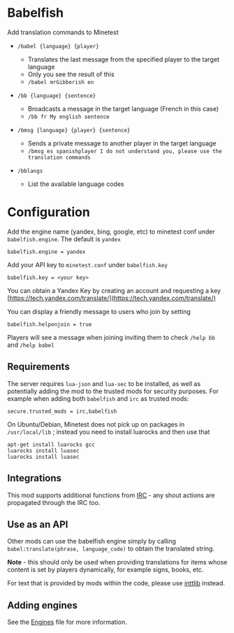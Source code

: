 # Babelfish

Add translation commands to Minetest

* `/babel {language} {player}`
	* Translates the last message from the specified player to the target language
	* Only you see the result of this
	* `/babel mrGibberish en`

* `/bb {language} {sentence}`
	* Broadcasts a message in the target language (French in this case)
	* `/bb fr My english sentence`

* `/bmsg {language} {player} {sentence}`
	* Sends a private message to another player in the target language
	* `/bmsg es spanishplayer I do not understand you, please use the translation commands`

* `/bblangs`
	* List the available language codes

# Configuration

Add the engine name (yandex, bing, google, etc) to minetest conf under `babelfish.engine`. The default is `yandex`

	babelfish.engine = yandex

Add your API key to `minetest.conf` under `babelfish.key`

	babelfish.key = <your key>

You can obtain a Yandex Key by creating an account and requesting a key [https://tech.yandex.com/translate/](https://tech.yandex.com/translate/)

You can display a friendly message to users who join by setting

	babelfish.helponjoin = true

Players will see a message when joining inviting them to check `/help bb` and `/help babel`

## Requirements

The server requires `lua-json` and `lua-sec` to be installed, as well as potentially adding the mod to the trusted mods for security purposes. For example when adding both `babelfish` and `irc` as trusted mods:

	secure.trusted_mods = irc,babelfish

On Ubuntu/Debian, Minetest does not pick up on packages in `/usr/local/lib` ; instead you need to install luarocks and then use that

	apt-get install luarocks gcc
	luarocks install luasec
	luarocks install luasec

## Integrations

This mod supports additional functions from [IRC](https://github.com/minetest-mods/irc) - any shout actions are propagated through the IRC too.

## Use as an API

Other mods can use the babelfish engine simply by calling `babel:translate(phrase, language_code)` to obtain the translated string.

**Note** - this should only be used when providing translations for items whose content is set by players dynamically, for example signs, books, etc.

For text that is provided by mods within the code, please use [inttlib](https://github.com/minetest-mods/intllib) instead.

## Adding engines

See the [Engines](Engines.md) file for more information.
